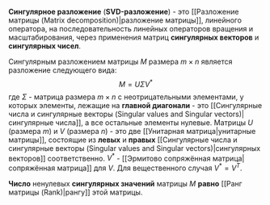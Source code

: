 **Сингулярное разложение** (**SVD-разложение**) - это [[Разложение матрицы (Matrix decomposition)|разложение матрицы]], линейного оператора, на последовательность линейных операторов вращения и масштабирования, через применения матриц **сингулярных векторов** и **сингулярных чисел**.

Сингулярным разложением матрицы $M$ размера $m \times n$ является разложение следующего вида:$$M=U\Sigma V^*$$где $\Sigma$ - матрица размера $m \times n$ с неотрицательными элементами, у которых элементы, лежащие на **главной диагонали** - это [[Сингулярные числа и сингулярные векторы (Singular values and Singular vectors)|сингулярные числа]], а все остальные элементы нулевые. Матрицы $U$ (размера $m$) и $V$ (размера $n$) - это две [[Унитарная матрица|унитарные матрицы]], состоящие из **левых** и **правых** [[Сингулярные числа и сингулярные векторы (Singular values and Singular vectors)|сингулярных векторов]] соответственно. $V^*$ - [[Эрмитово сопряжённая матрица|сопряжённая матрица]] для $V$. Для вещественного случая $V^*=V^T$.

**Число** ненулевых **сингулярных значений** матрицы $M$ **равно** [[Ранг матрицы (Rank)|рангу]] этой матрицы.